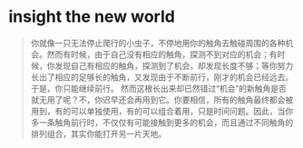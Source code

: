 # insight the new world

>你就像一只无法停止爬行的小虫子，不停地用你的触角去触碰周围的各种机会。然而有时候，由于自己没有相应的触角，探测不到对应的机会；有时候，你发现自己有相应的触角，探测到了机会，却发现长度不够；等你努力长出了相应的足够长的触角，又发现由于不断前行，刚才的机会已经远去。于是，你只能继续前行。
然而这根长出来却已然错过“机会”的新触角是否就无用了呢？不，你迟早还会再用到它。你要相信，所有的触角最终都会被用到，有的可以单独使用，有的可以组合着用，只是时间问题。因此，当你多一条触角前行时，不仅仅有可能接触到更多的机会，而且通过不同触角的排列组合，其实你能打开另一片天地。
